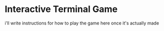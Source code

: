 # Interactive Terminal Game

i'll write instructions for how to play the game here once it's actually made
